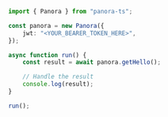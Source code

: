 <!-- Start SDK Example Usage [usage] -->
```typescript
import { Panora } from "panora-ts";

const panora = new Panora({
    jwt: "<YOUR_BEARER_TOKEN_HERE>",
});

async function run() {
    const result = await panora.getHello();

    // Handle the result
    console.log(result);
}

run();

```
<!-- End SDK Example Usage [usage] -->